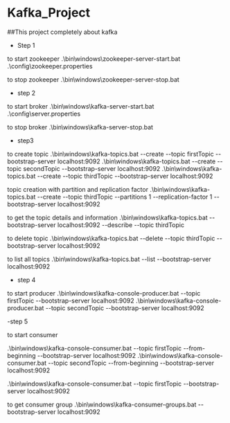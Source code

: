 # Kafka_Project
##This project completely about kafka
- Step 1

to start zookeeper 
.\bin\windows\zookeeper-server-start.bat .\config\zookeeper.properties


to stop zookeeper 
.\bin\windows\zookeeper-server-stop.bat

- step 2

to start broker 
.\bin\windows\kafka-server-start.bat .\config\server.properties


to stop broker 
.\bin\windows\kafka-server-stop.bat

- step3

to create topic 
.\bin\windows\kafka-topics.bat --create --topic firstTopic --bootstrap-server localhost:9092 
.\bin\windows\kafka-topics.bat --create --topic secondTopic --bootstrap-server localhost:9092 
.\bin\windows\kafka-topics.bat --create --topic thirdTopic --bootstrap-server localhost:9092 


topic creation with partition and replication factor 
.\bin\windows\kafka-topics.bat --create --topic thirdTopic --partitions 1 --replication-factor 1 --bootstrap-server localhost:9092 

to get the topic details and information 
.\bin\windows\kafka-topics.bat --bootstrap-server localhost:9092 --describe --topic thirdTopic

to delete topic 
.\bin\windows\kafka-topics.bat --delete --topic thirdTopic --bootstrap-server localhost:9092 


to list all topics 
.\bin\windows\kafka-topics.bat --list --bootstrap-server localhost:9092


- step 4

to start producer 
.\bin\windows\kafka-console-producer.bat --topic firstTopic --bootstrap-server localhost:9092 
.\bin\windows\kafka-console-producer.bat --topic secondTopic --bootstrap-server localhost:9092 


-step 5

to start consumer 

.\bin\windows\kafka-console-consumer.bat --topic firstTopic --from-beginning --bootstrap-server localhost:9092 
.\bin\windows\kafka-console-consumer.bat --topic secondTopic --from-beginning --bootstrap-server localhost:9092 


.\bin\windows\kafka-console-consumer.bat --topic firstTopic --bootstrap-server localhost:9092 

to get consumer group 
.\bin\windows\kafka-consumer-groups.bat --bootstrap-server localhost:9092 
